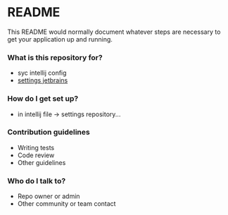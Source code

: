 # README #

This README would normally document whatever steps are necessary to get your application up and running.

### What is this repository for? ###

* syc intellij config 
* [settings jetbrains](https://www.jetbrains.com/help/idea/sharing-your-ide-settings.html)

### How do I get set up? ###

* in intellij file -> settings repository... 

### Contribution guidelines ###

* Writing tests
* Code review
* Other guidelines

### Who do I talk to? ###

* Repo owner or admin
* Other community or team contact